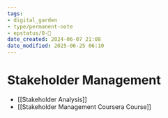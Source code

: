```yaml
---
tags: 
- digital_garden
- type/permanent-note
- epstatus/0-🌰
date_created: 2024-06-07 21:08
date_modified: 2025-06-25 06:10
---
```

# Stakeholder Management

+ [[Stakeholder Analysis]]
+ [[Stakeholder Management Coursera Course]]
